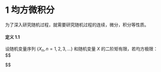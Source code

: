 # 1 均方微积分

为了深入研究随机过程，就需要研究随机过程的连续，微分，积分等性质。

#### 定义 1.1 

设随机变量序列 $\{ X_n, n=1,2,3, ... \}$ 和随机变量 $X$ 的二阶矩有限，若均方极限：
$$

$$




